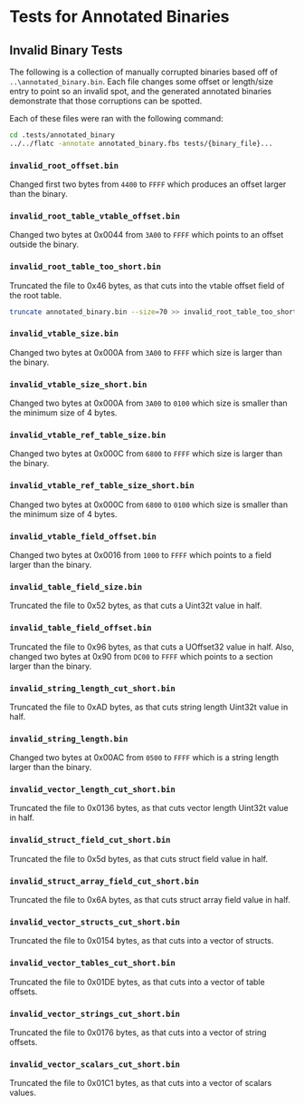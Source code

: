 # Tests for Annotated Binaries

## Invalid Binary Tests

The following is a collection of manually corrupted binaries based off of
`..\annotated_binary.bin`. Each file changes some offset or length/size entry to
point so an invalid spot, and the generated annotated binaries demonstrate that
those corruptions can be spotted.

Each of these files were ran with the following command:

```sh
cd .tests/annotated_binary
../../flatc -annotate annotated_binary.fbs tests/{binary_file}...
```

### `invalid_root_offset.bin`

Changed first two bytes from `4400` to `FFFF` which produces an offset larger
than the binary.

### `invalid_root_table_vtable_offset.bin`

Changed two bytes at 0x0044 from `3A00` to `FFFF` which points to an offset
outside the binary.

### `invalid_root_table_too_short.bin`

Truncated the file to 0x46 bytes, as that cuts into the vtable offset field of
the root table.

```sh
truncate annotated_binary.bin --size=70 >> invalid_root_table_too_short.bin
```

### `invalid_vtable_size.bin`

Changed two bytes at 0x000A from `3A00` to `FFFF` which size is larger than the
binary.

### `invalid_vtable_size_short.bin`

Changed two bytes at 0x000A from `3A00` to `0100` which size is smaller than the
minimum size of 4 bytes.

### `invalid_vtable_ref_table_size.bin`

Changed two bytes at 0x000C from `6800` to `FFFF` which size is larger than the
binary.

### `invalid_vtable_ref_table_size_short.bin`

Changed two bytes at 0x000C from `6800` to `0100` which size is smaller than 
the minimum size of 4 bytes.

### `invalid_vtable_field_offset.bin`

Changed two bytes at 0x0016 from `1000` to `FFFF` which points to a field larger
than the binary.

### `invalid_table_field_size.bin`

Truncated the file to 0x52 bytes, as that cuts a Uint32t value in half.

### `invalid_table_field_offset.bin`

Truncated the file to 0x96 bytes, as that cuts a UOffset32 value in half. Also,
changed two bytes at 0x90 from `DC00` to `FFFF` which points to a section larger
than the binary.

### `invalid_string_length_cut_short.bin`

Truncated the file to 0xAD bytes, as that cuts string length Uint32t value in 
half.

### `invalid_string_length.bin`

Changed two bytes at 0x00AC from `0500` to `FFFF` which is a string length
larger than the binary.

### `invalid_vector_length_cut_short.bin`

Truncated the file to 0x0136 bytes, as that cuts vector length Uint32t value in 
half.

### `invalid_struct_field_cut_short.bin`

Truncated the file to 0x5d bytes, as that cuts struct field value in half.

### `invalid_struct_array_field_cut_short.bin`

Truncated the file to 0x6A bytes, as that cuts struct array field value in half.

### `invalid_vector_structs_cut_short.bin`

Truncated the file to 0x0154 bytes, as that cuts into a vector of structs.

### `invalid_vector_tables_cut_short.bin`

Truncated the file to 0x01DE bytes, as that cuts into a vector of table offsets.

### `invalid_vector_strings_cut_short.bin`

Truncated the file to 0x0176 bytes, as that cuts into a vector of string
offsets.

### `invalid_vector_scalars_cut_short.bin`

Truncated the file to 0x01C1 bytes, as that cuts into a vector of scalars 
values.